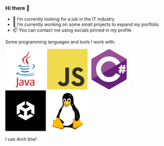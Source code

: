 ### Hi there 👋

- 🔭 I’m currently looking for a job in the IT industry
- 🌱 I’m currently working on some small projects to expand my portfolio
- 📫 You can contact me using socials pinned in my profile

Some programming languages and tools I work with:

![java](assets/java.png)
![javascript](assets/js.png)
![c#](assets/csharp.png)
![unity](assets/unity.png)
![linux](assets/linux.png)


I use Arch btw!
